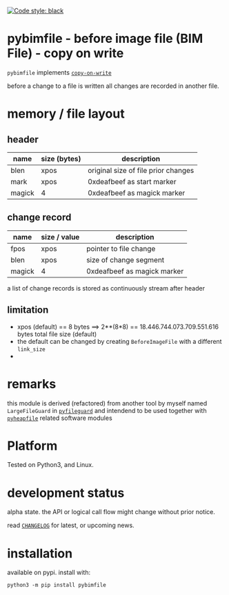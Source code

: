 
[![Code style: black](https://img.shields.io/badge/code%20style-black-000000.svg)](https://github.com/psf/black)


# pybimfile - before image file (BIM File) - copy on write

`pybimfile` implements [`copy-on-write`](https://en.wikipedia.org/wiki/Copy-on-write)

before a change to a file is written all changes are recorded in another file.


# memory / file layout

## header

| name | size (bytes) | description |
| --- | --- | --- | 
| blen | xpos | original size of file prior changes |
| mark | xpos | 0xdeafbeef as start marker |
| magick | 4 | 0xdeafbeef as magick marker |

## change record

| name | size / value | description |
| --- | --- | --- | 
| fpos | xpos | pointer to file change |
| blen | xpos | size of change segment |
| magick | 4 | 0xdeafbeef as magick marker |

a list of change records is stored as continuously stream after header


## limitation

- xpos (default) == 8 bytes ==> 2**(8*8) 
== 18.446.744.073.709.551.616 bytes total file size (default)
- the default can be changed by creating `BeforeImageFile` with a different `link_size`
- 

# remarks

this module is derived (refactored) from another tool by myself named `LargeFileGuard` in 
[`pyfileguard`](https://github.com/kr-g/pyfileguard) and intendend to be used together with
[`pyheapfile`](https://github.com/kr-g/pyheapfile/) related software modules


# Platform

Tested on Python3, and Linux.


# development status

alpha state.
the API or logical call flow might change without prior notice.

read [`CHANGELOG`](https://github.com/kr-g/pybimfile/blob/main/CHANGELOG.MD)
for latest, or upcoming news.


# installation
    
available on pypi. install with:

    python3 -m pip install pybimfile
    
